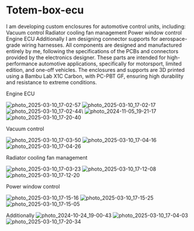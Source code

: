 # Totem-box-ecu

I am developing custom enclosures for automotive control units, including:
Vacuum control
Radiator cooling fan management
Power window control
Engine ECU
Additionally
I am designing connector supports for aerospace-grade wiring harnesses.
All components are designed and manufactured entirely by me, 
following the specifications of the PCBs and connectors provided by the electronics designer. 
These parts are intended for high-performance automotive applications, 
specifically for motorsport, limited edition, and one-off vehicles.
The enclosures and supports are 3D printed using a Bambu Lab X1C Carbon, 
with PC-PBT GF, ensuring high durability and resistance to extreme conditions.

Engine ECU

![photo_2025-03-10_17-02-57](https://github.com/user-attachments/assets/2ccb93b8-cb3c-45ba-a21d-40ee418de517)
![photo_2025-03-10_17-02-17](https://github.com/user-attachments/assets/897107f6-bcef-4582-939f-f49b6ad9df47)
![photo_2025-03-10_17-02-44](https://github.com/user-attachments/assets/5b310d5e-6441-499d-8b08-41e9e4d643e1)\\
![photo_2024-11-05_19-21-17](https://github.com/user-attachments/assets/d4e60c7d-f89d-4fef-ad51-d4a23d225c5e)
![photo_2025-03-10_17-20-40](https://github.com/user-attachments/assets/d73aa845-e63a-44e9-8576-f547f31430fc)

Vacuum control

![photo_2025-03-10_17-03-50](https://github.com/user-attachments/assets/e7375617-9df3-42c7-b044-d5935fa45b78)
![photo_2025-03-10_17-04-16](https://github.com/user-attachments/assets/35451319-b137-4499-bb8f-545568b491ff)
![photo_2025-03-10_17-04-26](https://github.com/user-attachments/assets/b8e163ce-dfb8-4852-9113-28715b96f5de)


Radiator cooling fan management

![photo_2025-03-10_17-03-23](https://github.com/user-attachments/assets/e84f67e4-213c-4074-ab77-d5ed3e403d37)
![photo_2025-03-10_17-12-08](https://github.com/user-attachments/assets/e1899921-24ee-42fc-88cf-b63dcd2e3c9e)
![photo_2025-03-10_17-12-20](https://github.com/user-attachments/assets/1b661895-2475-40db-9b4c-7a64e6d56873)

Power window control

![photo_2025-03-10_17-15-16](https://github.com/user-attachments/assets/2d1c901e-6662-48d1-b516-3e6a8b0c902a)
![photo_2025-03-10_17-15-25](https://github.com/user-attachments/assets/9f89c48d-72ef-40e7-94a3-50bb2c128e60)
![photo_2025-03-10_17-15-05](https://github.com/user-attachments/assets/33f2d3a6-85cb-45ad-9e89-2f18c4d5a58d)

Additionally
![photo_2024-10-24_19-00-43](https://github.com/user-attachments/assets/8e804c75-22bc-44f9-8464-88b196f8fc7c)
![photo_2025-03-10_17-04-03](https://github.com/user-attachments/assets/3c95ec35-8405-46bb-8be1-249fc7148cf5)
![photo_2025-03-10_17-20-34](https://github.com/user-attachments/assets/fc2812f2-6d83-42bd-a7e3-9227348abd1c)




